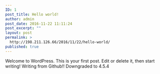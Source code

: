 ```yaml
---
ID: 1
post_title: Hello world!
author: admin
post_date: 2016-11-22 11:11:24
post_excerpt: ""
layout: post
permalink: >
  http://198.211.126.66/2016/11/22/hello-world/
published: true
---
```

Welcome to WordPress. This is your first post. Edit or delete it, then start writing! Writing from Github!! Downgraded to 4.5.4
